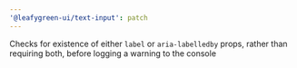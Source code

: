 ```yaml
---
'@leafygreen-ui/text-input': patch
---
```


Checks for existence of either `label` or `aria-labelledby` props, rather than requiring both, before logging a warning to the console

